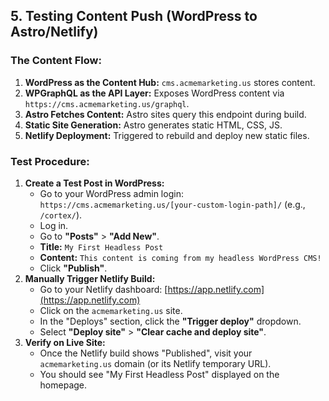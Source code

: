 ## 5. Testing Content Push (WordPress to Astro/Netlify)

### The Content Flow:
1.  **WordPress as the Content Hub:** `cms.acmemarketing.us` stores content.
2.  **WPGraphQL as the API Layer:** Exposes WordPress content via `https://cms.acmemarketing.us/graphql`.
3.  **Astro Fetches Content:** Astro sites query this endpoint during build.
4.  **Static Site Generation:** Astro generates static HTML, CSS, JS.
5.  **Netlify Deployment:** Triggered to rebuild and deploy new static files.

### Test Procedure:
1.  **Create a Test Post in WordPress:**
    *   Go to your WordPress admin login: `https://cms.acmemarketing.us/[your-custom-login-path]/` (e.g., `/cortex/`).
    *   Log in.
    *   Go to **"Posts"** > **"Add New"**.
    *   **Title:** `My First Headless Post`
    *   **Content:** `This content is coming from my headless WordPress CMS!`
    *   Click **"Publish"**.
2.  **Manually Trigger Netlify Build:**
    *   Go to your Netlify dashboard: [https://app.netlify.com](https://app.netlify.com)
    *   Click on the `acmemarketing.us` site.
    *   In the "Deploys" section, click the **"Trigger deploy"** dropdown.
    *   Select **"Deploy site"** > **"Clear cache and deploy site"**.
3.  **Verify on Live Site:**
    *   Once the Netlify build shows "Published", visit your `acmemarketing.us` domain (or its Netlify temporary URL).
    *   You should see "My First Headless Post" displayed on the homepage.
